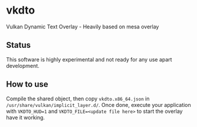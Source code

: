 # vkdto
Vulkan Dynamic Text Overlay - Heavily based on mesa overlay

## Status
This software is highly experimental and not ready for any use apart development.

## How to use
Compile the shared object, then copy `vkdto.x86_64.json` in `/usr/share/vulkan/implicit_layer.d/`. Once done, execute your application with `VKDTO_HUD=1` and `VKDTO_FILE=<update file here>` to start the overlay have it working.
